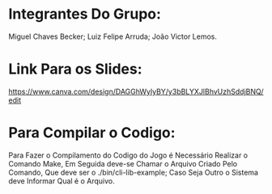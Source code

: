 # Integrantes Do Grupo:
Miguel Chaves Becker;
Luiz Felipe Arruda;
João Victor Lemos.


# Link Para os Slides:
https://www.canva.com/design/DAGGhWylyBY/y3bBLYXJlBhvUzhSddjBNQ/edit

# Para Compilar o Codigo:
Para Fazer o Compilamento do Codigo do Jogo é Necessário Realizar o Comando Make, Em Seguida deve-se Chamar o Arquivo Criado Pelo Comando, Que deve ser o ./bin/cli-lib-example; Caso Seja Outro o Sistema deve Informar Qual é o Arquivo.
